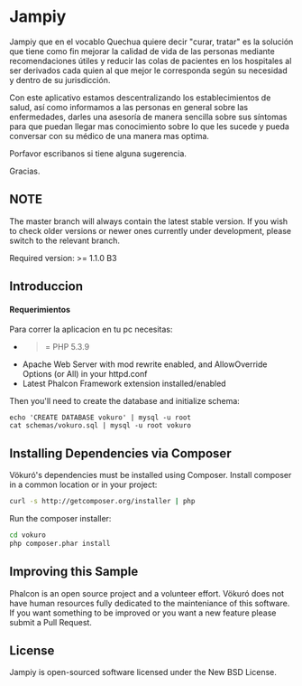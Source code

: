 Jampiy
======

Jampiy que en el vocablo Quechua quiere decir "curar, tratar" es la solución que tiene como fin mejorar la calidad de vida de las personas mediante recomendaciones útiles y reducir las colas de pacientes en los hospitales al ser derivados cada quien al que mejor le corresponda según su necesidad y dentro de su jurisdicción.

Con este aplicativo estamos descentralizando los establecimientos de salud, así como informamos a las personas en general sobre las enfermedades, darles una asesoría de manera sencilla sobre sus síntomas para que puedan llegar mas conocimiento sobre lo que les sucede y pueda conversar con su médico de una manera mas optima.

Porfavor escribanos si tiene alguna sugerencia.

Gracias.

NOTE
----
The master branch will always contain the latest stable version. If you wish to check older versions or newer ones currently under development, please switch to the relevant branch.

Required version: >= 1.1.0 B3

Introduccion
-----------

#### Requerimientos

Para correr la aplicacion en tu pc necesitas:

* >= PHP 5.3.9
* Apache Web Server with mod rewrite enabled, and AllowOverride Options (or All) in your httpd.conf
* Latest Phalcon Framework extension installed/enabled

Then you'll need to create the database and initialize schema:

    echo 'CREATE DATABASE vokuro' | mysql -u root
    cat schemas/vokuro.sql | mysql -u root vokuro

Installing Dependencies via Composer
------------------------------------
Vökuró's dependencies must be installed using Composer. Install composer in a common location or in your project:

```bash
curl -s http://getcomposer.org/installer | php
```

Run the composer installer:

```bash
cd vokuro
php composer.phar install
```

Improving this Sample
---------------------
Phalcon is an open source project and a volunteer effort. Vökuró does not have human resources fully dedicated to the mainteniance of this software. If you want something to be improved or you want a new feature please submit a Pull Request.

License
-------
Jampiy is open-sourced software licensed under the New BSD License.
